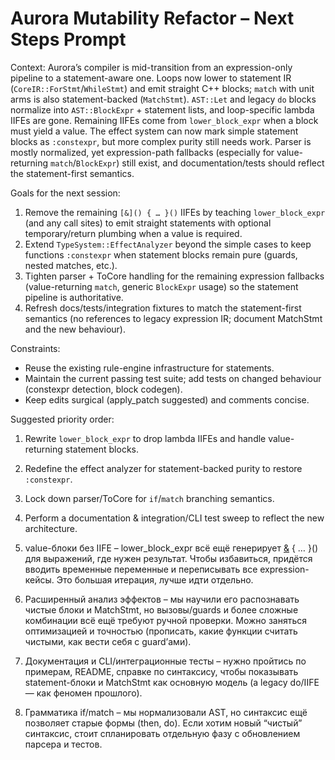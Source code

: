 # Aurora Mutability Refactor – Next Steps Prompt

Context: Aurora’s compiler is mid-transition from an expression-only pipeline to a statement-aware one. Loops now lower to statement IR (`CoreIR::ForStmt`/`WhileStmt`) and emit straight C++ blocks; `match` with unit arms is also statement-backed (`MatchStmt`). `AST::Let` and legacy `do` blocks normalize into `AST::BlockExpr` + statement lists, and loop-specific lambda IIFEs are gone. Remaining IIFEs come from `lower_block_expr` when a block must yield a value. The effect system can now mark simple statement blocks as `:constexpr`, but more complex purity still needs work. Parser is mostly normalized, yet expression-path fallbacks (especially for value-returning `match`/`BlockExpr`) still exist, and documentation/tests should reflect the statement-first semantics.

Goals for the next session:
1. Remove the remaining `[&]() { … }()` IIFEs by teaching `lower_block_expr` (and any call sites) to emit straight statements with optional temporary/return plumbing when a value is required.
2. Extend `TypeSystem::EffectAnalyzer` beyond the simple cases to keep functions `:constexpr` when statement blocks remain pure (guards, nested matches, etc.).
3. Tighten parser + ToCore handling for the remaining expression fallbacks (value-returning `match`, generic `BlockExpr` usage) so the statement pipeline is authoritative.
4. Refresh docs/tests/integration fixtures to match the statement-first semantics (no references to legacy expression IR; document MatchStmt and the new behaviour).

Constraints:
- Reuse the existing rule-engine infrastructure for statements.
- Maintain the current passing test suite; add tests on changed behaviour (constexpr detection, block codegen).
- Keep edits surgical (apply_patch suggested) and comments concise.

Suggested priority order:
1. Rewrite `lower_block_expr` to drop lambda IIFEs and handle value-returning statement blocks.
2. Redefine the effect analyzer for statement-backed purity to restore `:constexpr`.
3. Lock down parser/ToCore for `if`/`match` branching semantics.
4. Perform a documentation & integration/CLI test sweep to reflect the new architecture.

  1. value-блоки без IIFE – lower_block_expr всё ещё генерирует [&]() { … }() для выражений, где нужен результат. Чтобы избавиться, придётся вводить временные переменные и переписывать все expression-кейсы. Это большая итерация, лучше идти отдельно.
  2. Расширенный анализ эффектов – мы научили его распознавать чистые блоки и MatchStmt, но вызовы/guards и более сложные комбинации всё ещё требуют ручной проверки. Можно заняться оптимизацией и точностью (прописать, какие функции считать чистыми, как вести себя с guard’ами).
  3. Документация и CLI/интеграционные тесты – нужно пройтись по примерам, README, справке по синтаксису, чтобы показывать statement-блоки и MatchStmt как основную модель (а legacy do/IIFE — как феномен прошлого).
  4. Грамматика if/match – мы нормализовали AST, но синтаксис ещё позволяет старые формы (then, do). Если хотим новый “чистый” синтаксис, стоит спланировать отдельную фазу с обновлением парсера и тестов.

